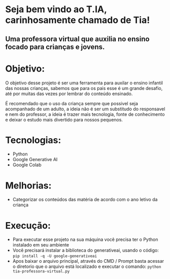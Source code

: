 # Seja bem vindo ao T.IA, carinhosamente chamado de Tia!
## Uma professora virtual que auxilia no ensino focado para crianças e jovens.

# Objetivo:
O objetivo desse projeto é ser uma ferramenta para auxilar o ensino infantil das nossas crianças, sabemos que para os pais esse é um grande desafio, até por muitas das vezes por lembrar do conteúdo ensinado.

É recomendado que o uso da criança sempre que possivel seja acompanhado de um adulto, a ideia não é ser um substitudo do responsavel e nem do professor, a ideia é trazer mais tecnologia, fonte de conhecimento e deixar o estudo mais divertido para nossos pequenos.

# Tecnologias:
- Python
- Google Generative AI
- Google Colab

# Melhorias:
- Categorizar os conteúdos das matéria de acordo com o ano letivo da criança

# Execução:
- Para executar esse projeto na sua máquina você precisa ter o Python instalado em seu ambiente
- Você precisará instalar a biblioteca do generativeai, usando o código:
  ```pip install -q -U google-generativeai```
- Apos baixar o arquivo principal, através do CMD / Prompt basta acessar o diretorio que o arquivo está localizado e executar o comando:
  ```python tia-professora-virtual.py```
